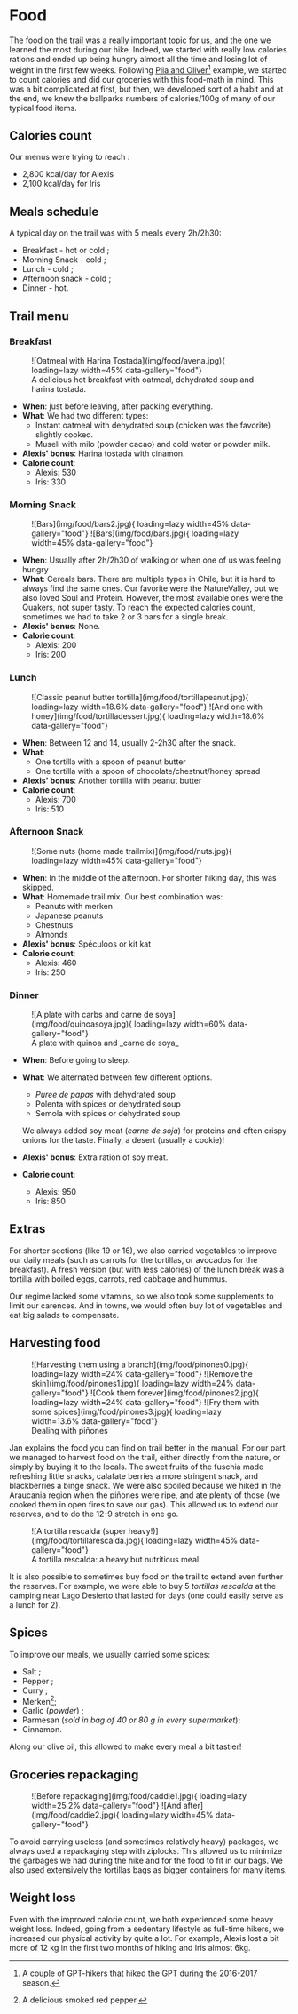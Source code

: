 # Food

The food on the trail was a really important topic for us, and the one we learned the most during our hike. Indeed, we started with really low calories rations and ended up being hungry almost all the time and losing lot of weight in the first few weeks. Following [Piia and Oliver](https://www.nothingtwowrite.com/)[^1] example, we started to count calories and did our groceries with this food-math in mind. This was a bit complicated at first, but then, we developed sort of a habit and at the end, we knew the ballparks numbers of calories/100g of many of our typical food items.

[^1]: A couple of GPT-hikers that hiked the GPT during the 2016-2017 season.

## Calories count
Our menus were trying to reach :

* 2,800 kcal/day for Alexis
* 2,100 kcal/day for Iris

## Meals schedule

A typical day on the trail was with 5 meals every 2h/2h30:

* Breakfast - hot or cold ;
* Morning Snack - cold ;
* Lunch - cold ;
* Afternoon snack - cold ;
* Dinner - hot.

## Trail menu

### Breakfast

<figure markdown>
  ![Oatmeal with Harina Tostada](img/food/avena.jpg){ loading=lazy width=45% data-gallery="food"}
  <figcaption>A delicious hot breakfast with oatmeal, dehydrated soup and harina tostada.</figcaption>
</figure>

* **When**: just before leaving, after packing everything.
* **What**: We had two different types:
    * Instant oatmeal with dehydrated soup (chicken was the favorite) slightly cooked.
    * Museli with milo (powder cacao) and cold water or powder milk.
* **Alexis' bonus**: Harina tostada with cinamon.
* **Calorie count**:
    * Alexis: 530
    * Iris: 330

### Morning Snack

<figure markdown>
  ![Bars](img/food/bars2.jpg){ loading=lazy width=45% data-gallery="food"}
  ![Bars](img/food/bars.jpg){ loading=lazy width=45% data-gallery="food"}
</figure>

* **When**: Usually after 2h/2h30 of walking or when one of us was feeling hungry
* **What**: Cereals bars. There are multiple types in Chile, but it is hard to always find the same ones. Our favorite were the NatureValley, but we also loved Soul and Protein. However, the most available ones were the Quakers, not super tasty. To reach the expected calories count, sometimes we had to take 2 or 3 bars for a single break.
* **Alexis' bonus**: None.
* **Calorie count**:
    * Alexis: 200
    * Iris: 200

### Lunch

<figure markdown>
  ![Classic peanut butter tortilla](img/food/tortillapeanut.jpg){ loading=lazy width=18.6% data-gallery="food"}
  ![And one with honey](img/food/tortilladessert.jpg){ loading=lazy width=18.6% data-gallery="food"}
</figure>

* **When**: Between 12 and 14, usually 2-2h30 after the snack.
* **What**: 
    * One tortilla with a spoon of peanut butter
    * One tortilla with a spoon of chocolate/chestnut/honey spread
* **Alexis' bonus**: Another tortilla with peanut butter
* **Calorie count**: 
    * Alexis: 700
    * Iris: 510

### Afternoon Snack

<figure markdown>
  ![Some nuts (home made trailmix)](img/food/nuts.jpg){ loading=lazy width=45% data-gallery="food"}
</figure>

* **When**: In the middle of the afternoon. For shorter hiking day, this was skipped.
* **What**: Homemade trail mix. Our best combination was:
    - Peanuts with merken
    - Japanese peanuts
    - Chestnuts
    - Almonds
* **Alexis' bonus**: Spéculoos or kit kat
* **Calorie count**: 
    * Alexis: 460
    * Iris: 250

### Dinner

<figure markdown>
  ![A plate with carbs and carne de soya](img/food/quinoasoya.jpg){ loading=lazy width=60% data-gallery="food"}
  <figcaption markdown>A plate with quinoa and _carne de soya_</figcaption>
</figure>

* **When**: Before going to sleep.
* **What**: We alternated between few different options.  
    * *Puree de papas* with dehydrated soup
    * Polenta with spices or dehydrated soup
    * Semola with spices or dehydrated soup
    
    We always added soy meat (_carne de soja_) for proteins and often crispy onions for the taste.
    Finally, a desert (usually a cookie)!

* **Alexis' bonus**: Extra ration of soy meat.
* **Calorie count**: 
    * Alexis: 950
    * Iris: 850

## Extras

For shorter sections (like 19 or 16), we also carried vegetables to improve our daily meals (such as carrots for the tortillas, or avocados for the breakfast). A fresh version (but with less calories) of the lunch break was a tortilla with boiled eggs, carrots, red cabbage and hummus.

Our regime lacked some vitamins, so we also took some supplements to limit our carences. And in towns, we would often buy lot of vegetables and eat big salads to compensate.

## Harvesting food

<figure markdown>
  ![Harvesting them using a branch](img/food/pinones0.jpg){ loading=lazy width=24% data-gallery="food"}
  ![Remove the skin](img/food/pinones1.jpg){ loading=lazy width=24% data-gallery="food"}
  ![Cook them forever](img/food/pinones2.jpg){ loading=lazy width=24% data-gallery="food"}
  ![Fry them with some spices](img/food/pinones3.jpg){ loading=lazy width=13.6% data-gallery="food"}
    <figcaption>Dealing with piñones</figcaption>
</figure>

Jan explains the food you can find on trail better in the manual. For our part, we managed to harvest food on the trail, either directly from the nature, or simply by buying it to the locals. The sweet fruits of the fuschia made refreshing little snacks, calafate berries a more stringent snack, and blackberries a binge snack. We were also spoiled because we hiked in the Araucania region when the piñones were ripe, and ate plenty of those (we cooked them in open fires to save our gas). This allowed us to extend our reserves, and to do the 12-9 stretch in one go.

<figure markdown>
  ![A tortilla rescalda (super heavy!)](img/food/tortillarescalda.jpg){ loading=lazy width=45% data-gallery="food"}
  <figcaption>A tortilla rescalda: a heavy but nutritious meal</figcaption>
</figure>

It is also possible to sometimes buy food on the trail to extend even further the reserves. For example, we were able to buy 5 _tortillas rescalda_ at the camping near Lago Desierto that lasted for days (one could easily serve as a lunch for 2).

## Spices

To improve our meals, we usually carried some spices:

* Salt ;
* Pepper ;
* Curry ;
* Merken[^2];
* Garlic (_powder_) ;
* Parmesan (_sold in bag of 40 or 80 g in every supermarket_);
* Cinnamon.

Along our olive oil, this allowed to make every meal a bit tastier!

## Groceries repackaging

<figure markdown>
  ![Before repackaging](img/food/caddie1.jpg){ loading=lazy width=25.2% data-gallery="food"}
  ![And after](img/food/caddie2.jpg){ loading=lazy width=45% data-gallery="food"}
</figure>

To avoid carrying useless (and sometimes relatively heavy) packages, we always used a repackaging step with ziplocks. This allowed us to minimize the garbages we had during the hike and for the food to fit in our bags. We also used extensively the tortillas bags as bigger containers for many items.

[^2]: A delicious smoked red pepper.

## Weight loss

Even with the improved calorie count, we both experienced some heavy weight loss. Indeed, going from a sedentary lifestyle as full-time hikers, we increased our physical activity by quite a lot. For example, Alexis lost a bit more of 12 kg in the first two months of hiking and Iris almost 6kg.
